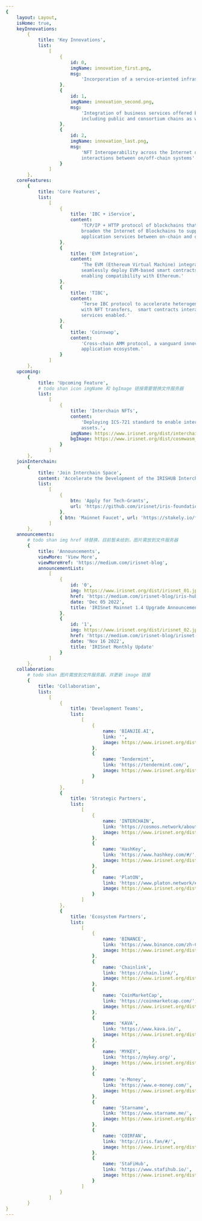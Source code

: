 ```yaml
---
{
    layout: Layout,
    isHome: true,
    keyInnovations:
        {
            title: 'Key Innovations',
            list:
                [
                    {
                        id: 0,
                        imgName: innovation_first.png,
                        msg:
                            'Incorporation of a service-oriented infrastructure into the Interchain'
                    },
                    {
                        id: 1,
                        imgName: innovation_second.png,
                        msg:
                            'Integration of business services offered by heterogeneous systems,
                            including public and consortium chains as well as legacy systems'
                    },
                    {
                        id: 2,
                        imgName: innovation_last.png,
                        msg:
                            'NFT Interoperability across the Internet of Blockchains and service
                            interactions between on/off-chain systems'
                    }
                ]
        },
    coreFeatures:
        {
            title: 'Core Features',
            list:
                [
                    {
                        title: 'IBC + iService',
                        content:
                            'TCP/IP + HTTP protocol of blockchains that can build and further
                            broaden the Internet of Blockchains to support cross-platform data &
                            application services between on-chain and off-chain.'
                    },
                    {
                        title: 'EVM Integration',
                        content:
                            'The EVM (Ethereum Virtual Machine) integration allows developers to
                            seamlessly deploy EVM-based smart contracts and dApps on IRISHUB, and
                            enabling compatibility with Ethereum.'
                    },
                    {
                        title: 'TIBC',
                        content:
                            'Terse IBC protocol to accelerate heterogeneous interchain technology
                            with NFT transfers,  smart contracts interactions and other cross-chain
                            services enabled.'
                    },
                    {
                        title: 'Coinswap',
                        content:
                            'Cross-chain AMM protocol, a vanguard innovation platform for the Cosmos
                            application ecosystem.'
                    }
                ]
        },
    upcoming:
        {
            title: 'Upcoming Feature',
            # todo shan icon imgName 和 bgImage 链接需要替换文件服务器
            list:
                [
                    {
                        title: 'Interchain NFTs',
                        content:
                            'Deploying ICS-721 standard to enable interchain transfers of NFT
                            assets.',
                        imgName: https://www.irisnet.org/dist/interchain_nft_logo.png?d78b8a2455922adfac9ed083c6ed58c7,
                        bgImage: https://www.irisnet.org/dist/cosmwasm_bg.png?974290649904a22bed07261c51a3e8a2
                    }
                ]
        },
    joinInterchain:
        {
            title: 'Join Interchain Space',
            content: 'Accelerate the Development of the IRISHUB Interchain Ecosystem',
            list:
                [
                    {
                        btn: 'Apply for Tech-Grants',
                        url: 'https://github.com/irisnet/iris-foundation/blob/master/funding/iris-foundation-tech-grants-program.md'
                    },
                    { btn: 'Mainnet Faucet', url: 'https://stakely.io/faucet/irisnet-iris' }
                ]
        },
    announcements:
        # todo shan img href 待替换，目前暂未给到，图片需放到文件服务器
        {
            title: 'Announcements',
            viewMore: 'View More',
            viewMoreHref: 'https://medium.com/irisnet-blog',
            announcementList:
                [
                    {
                        id: '0',
                        img: https://www.irisnet.org/dist/irisnet_01.jpg?b8f526a3db51568e6b116ff645efa31e,
                        href: 'https://medium.com/irisnet-blog/iris-hub-1-4-mainnet-upgrade-has-been-successfully-completed-947b8b9f3357',
                        date: 'Dec 05 2022',
                        title: 'IRISnet Mainnet 1.4 Upgrade Announcement'
                    },
                    {
                        id: '1',
                        img: https://www.irisnet.org/dist/irisnet_02.jpg?8ebd207017be94fa8b8797b81aa58c1c,
                        href: 'https://medium.com/irisnet-blog/irisnet-monthly-update-2022-10-8e21813b2521',
                        date: 'Nov 16 2022',
                        title: 'IRISnet Monthly Update'
                    }
                ]
        },
    collaboration:
        # todo shan 图片需放到文件服务器，并更新 image 链接
        {
            title: 'Collaboration',
            list:
                [
                    {
                        title: 'Development Teams',
                        list:
                            [
                                {
                                    name: 'BIANJIE.AI',
                                    link: '',
                                    image: https://www.irisnet.org/dist/bianjie.png?ca283fc15953cb21c232ed834650fbca
                                },
                                {
                                    name: 'Tendermint',
                                    link: 'https://tendermint.com/',
                                    image: https://www.irisnet.org/dist/bianjie.png?ca283fc15953cb21c232ed834650fbca
                                }
                            ]
                    },
                    {
                        title: 'Strategic Partners',
                        list:
                            [
                                {
                                    name: 'INTERCHAIN',
                                    link: 'https://cosmos.network/about',
                                    image: https://www.irisnet.org/dist/bianjie.png?ca283fc15953cb21c232ed834650fbca
                                },
                                {
                                    name: 'HashKey',
                                    link: 'https://www.hashkey.com/#/',
                                    image: https://www.irisnet.org/dist/bianjie.png?ca283fc15953cb21c232ed834650fbca
                                },
                                {
                                    name: 'PlatON',
                                    link: 'https://www.platon.network/#/index',
                                    image: https://www.irisnet.org/dist/bianjie.png?ca283fc15953cb21c232ed834650fbca
                                }
                            ]
                    },
                    {
                        title: 'Ecosystem Partners',
                        list:
                            [
                                {
                                    name: 'BINANCE',
                                    link: 'https://www.binance.com/zh-CN',
                                    image: https://www.irisnet.org/dist/bianjie.png?ca283fc15953cb21c232ed834650fbca
                                },
                                {
                                    name: 'Chainlink',
                                    link: 'https://chain.link/',
                                    image: https://www.irisnet.org/dist/bianjie.png?ca283fc15953cb21c232ed834650fbca
                                },
                                {
                                    name: 'CoinMarketCap',
                                    link: 'https://coinmarketcap.com/',
                                    image: https://www.irisnet.org/dist/bianjie.png?ca283fc15953cb21c232ed834650fbca
                                },
                                {
                                    name: 'KAVA',
                                    link: 'https://www.kava.io/',
                                    image: https://www.irisnet.org/dist/bianjie.png?ca283fc15953cb21c232ed834650fbca
                                },
                                {
                                    name: 'MYKEY',
                                    link: 'https://mykey.org/',
                                    image: https://www.irisnet.org/dist/bianjie.png?ca283fc15953cb21c232ed834650fbca
                                },
                                {
                                    name: 'e-Money',
                                    link: 'https://www.e-money.com/',
                                    image: https://www.irisnet.org/dist/bianjie.png?ca283fc15953cb21c232ed834650fbca
                                },
                                {
                                    name: 'Starname',
                                    link: 'https://www.starname.me/',
                                    image: https://www.irisnet.org/dist/bianjie.png?ca283fc15953cb21c232ed834650fbca
                                },
                                {
                                    name: 'COIRFAN',
                                    link: 'http://iris.fan/#/',
                                    image: https://www.irisnet.org/dist/bianjie.png?ca283fc15953cb21c232ed834650fbca
                                },
                                {
                                    name: 'StaFiHub',
                                    link: 'https://www.stafihub.io/',
                                    image: https://www.irisnet.org/dist/bianjie.png?ca283fc15953cb21c232ed834650fbca
                                }
                            ]
                    }
                ]
        }
}
---
```


